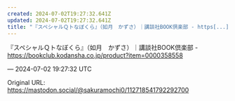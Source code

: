 ```yaml
---
created: 2024-07-02T19:27:32.641Z
updated: 2024-07-02T19:27:32.641Z
title: "『スペシャルＱトなぼくら』（如月　かずさ）｜講談社BOOK倶楽部 - https[...]"
---
```


<p>『スペシャルＱトなぼくら』（如月　かずさ）｜講談社BOOK倶楽部 - <a href="https://bookclub.kodansha.co.jp/product?item=0000358558" target="_blank" rel="nofollow noopener" translate="no"><span class="invisible">https://</span><span class="ellipsis">bookclub.kodansha.co.jp/produc</span><span class="invisible">t?item=0000358558</span></a></p>

&mdash; 2024-07-02 19:27:32 UTC

Original URL: https://mastodon.social/@sakuramochi0/112718541792292700
